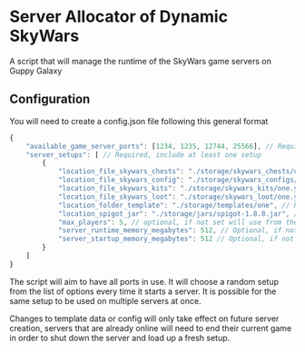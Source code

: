 # Server Allocator of Dynamic SkyWars

A script that will manage the runtime of the SkyWars game servers on Guppy Galaxy

## Configuration

You will need to create a config.json file following this general format
```JavaScript
{ 
    "available_game_server_ports": [1234, 1235, 12744, 25566], // Required, include at least one port
    "server_setups": [ // Required, include at least one setup
        {
            "location_file_skywars_chests": "./storage/skywars_chests/one.yml", // Optional, if not set, include in the template
            "location_file_skywars_config": "./storage/skywars_configs/one.yml", // Optional, if not set, include in the template
            "location_file_skywars_kits": "./storage/skywars_kits/one.yml", // Optional, if not set, include in the template
            "location_file_skywars_loot": "./storage/skywars_loot/one.yml", // Optional, if not set, include in the template
            "location_folder_template": "./storage/templates/one", // Required, location of template to copy from.
            "location_spigot_jar": "./storage/jars/spigot-1.8.8.jar", // Required, location of jar file for server.
            "max_players": 5, // optional, if not set will use from the server.properties in the template
            "server_runtime_memory_megabytes": 512, // Optional, if not set will be 512mb
            "server_startup_memory_megabytes": 512 // Optional, if not set will be 512mb
        }
    ]
}
```

The script will aim to have all ports in use.
It will choose a random setup from the list of options every time it starts a server.
It is possible for the same setup to be used on multiple servers at once.

Changes to template data or config will only take effect on future server creation,
servers that are already online will need to end their current game in order to shut down the server and load up a fresh setup.
